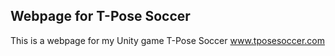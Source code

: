 ## Webpage for T-Pose Soccer

This is a webpage for my Unity game T-Pose Soccer
www.tposesoccer.com
